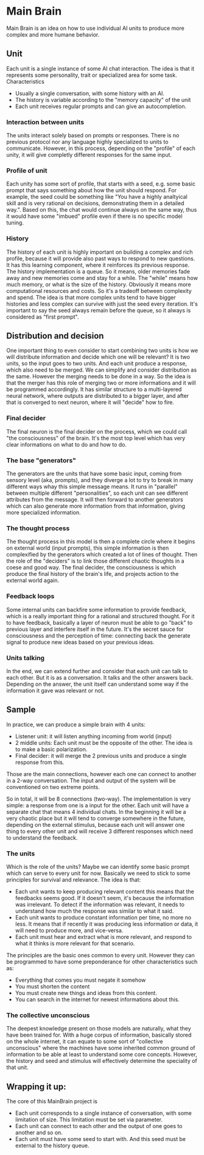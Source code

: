 # Main Brain

Main Brain is an idea on how to use individual AI units to produce more complex and more humane behavior.

## Unit

Each unit is a single instance of some AI chat interaction. The idea is that it represents some personality, trait or specialized area for some task. Characteristics

- Usually a single conversation, with some history with an AI.
- The history is variable according to the "memory capacity" of the unit
- Each unit receives regular prompts and can give an autocompletion.

### Interaction between units

The units interact solely based on prompts or responses. There is no previous protocol nor any language highly specialized to units to communicate. However, in this process, depending on the "profile" of each unity, it will give completly different responses for the same input.

### Profile of unit

Each unity has some sort of profile, that starts with a seed, e.g. some basic prompt that says something about how the unit should respond. For example, the seed could be something like "You have a highly analtyical skill and is very rational on decisions, demonstrating them in a detailed way.". Based on this, the chat would continue always on the same way, thus it would have some "imbued" profile even if there is no specific model tuning.

### History

The history of each unit is highly important on building a complex and rich profile, because it will provide also past ways to respond to new questions. It has this learning component, where it reinforces its previous response. The history implementation is a queue. So it means, older memories fade away and new memories come and stay for a while. The "while" means how much memory, or what is the size of the history. Obviously it means more computational resources and costs. So it's a tradeoff between complexity and spend. The idea is that more complex units tend to have bigger histories and less complex can survive with just the seed every iteration. It's important to say the seed always remain before the queue, so it always is considered as "first prompt".

## Distribution and decision

One important thing to even consider to start combining two units is how we will distribute information and decide which one will be relevant? It is two units, so the input goes to two units. And each unit produce a response, which also need to be merged. We can simplify and consider distribution as the same. However the merging needs to be done in a way. So the idea is that the merger has this role of merging two or more informations and it will be programmed accordingly. It has similar structure to a multi-layered neural network, where outputs are distributed to a bigger layer, and after that is converged to next neuron, where it will "decide" how to fire. 

### Final decider

The final neuron is the final decider on the process, which we could call "the consciousness" of the brain. It's the most top level which has very clear informations on what to do and how to do. 

### The base "generators"

The generators are the units that have some basic input, coming from sensory level (aka, prompts), and they diverge a lot to try to break in many different ways whay this simple message means. It runs in "parallel" between multiple different "personalities", so each unit can see different attributes from the message. It will then forward to another generators which can also generate more information from that information, giving more specialized information.

### The thought process

The thought process in this model is then a complete circle where it begins on external world (input prompts), this simple information is then complexified by the generators which created a lot of lines of thought. Then the role of the "deciders" is to link those different chaotic thoughts in a coese and good way. The final decider, the consciousness is which produce the final history of the brain's life, and projects action to the external world again. 

### Feedback loops

Some internal units can backfire some information to provide feedback, which is a really important thing for a rational and structured thought. For it to have feedback, basically a layer of neuron must be able to go "back" to previous layer and interfere itself in the future. It's the secret sauce for consciousness and the perception of time: connecting back the generate signal to produce new ideas based on your previous ideas. 

### Units talking

In the end, we can extend further and consider that each unit can talk to each other. But it is as a conversation. It talks and the other answers back. Depending on the answer, the unit itself can understand some way if the information it gave was relevant or not.

## Sample

In practice, we can produce a simple brain with 4 units:

- Listener unit: it will listen anything incoming from world (input)
- 2 middle units: Each unit must be the opposite of the other. The idea is to make a basic polarization.
- Final decider: it will merge the 2 previous units and produce a single response from this.

Those are the main connections, however each one can connect to another in a 2-way conversation. The input and output of the system will be conventioned on two extreme points. 

So in total, it will be 8 connections (two-way). The implementation is very simple: a response from one is a input for the other. Each unit will have a separate chat that means 4 individual chats. In the beginning it will be a very chaotic place but it will tend to converge somewhere in the future, depending on the external stimulus, because each unit will answer one thing to every other unit and will receive 3 different responses which need to understand the feedback.

### The units

Which is the role of the units? Maybe we can identify some basic prompt which can serve to every unit for now. Basically we need to stick to some principles for survival and relevance. The idea is that:

- Each unit wants to keep producing relevant content this means that the feedbacks seems good. If it doesn't seem, it's because the information was irrelevant. To detect if the information was relevant, it needs to understand how much the response was similar to what it said.
- Each unit wants to produce constant information per time, no more no less. It means that if recently it was producing less information or data, it will need to produce more, and vice-versa.
- Each unit must hear and extract what is more relevant, and respond to what it thinks is more relevant for that scenario.

The principles are the basic ones common to every unit. However they can be programmed to have some preponderance for other characteristics such as:

- Everything that comes you must negate it somehow
- You must shorten the content
- You must create new things and ideas from this content.
- You can search in the internet for newest informations about this.

### The collective unconscious

The deepest knowledge present on those models are naturally, what they have been trained for. With a huge corpus of information, basically stored on the whole internet, it can equate to some sort of "collective unconscious" where the machines have some inherited common ground of information to be able at least to understand some core concepts. However, the history and seed and stimulus will effectively determine the speciality of that unit.

## Wrapping it up:

The core of this MainBrain project is

- Each unit corresponds to a single instance of conversation, with some limitation of size. This limitation must be set via parameter.
- Each unit can connect to each other and the output of one goes to another and so on.
- Each unit must have some seed to start with. And this seed must be external to the history queue.